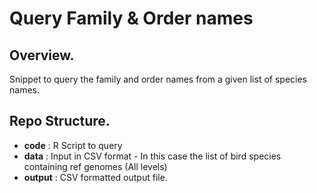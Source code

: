 # Query Family & Order names

## Overview.
Snippet to query the family and order names from a given list of species names. 

## Repo Structure.
- **code** : R Script to query
- **data** : Input in CSV format - In this case the list of bird species containing ref genomes (All levels)
- **output** : CSV formatted output file. 
